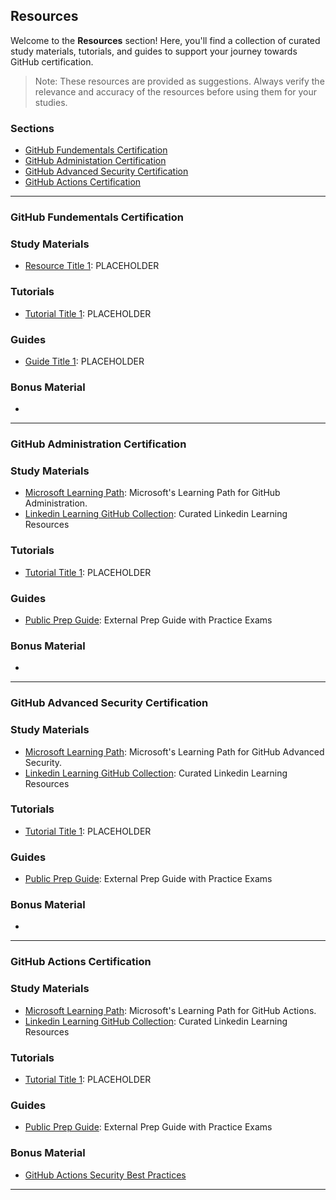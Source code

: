## Resources

Welcome to the **Resources** section! 
Here, you'll find a collection of curated study materials, tutorials, and guides to support your journey towards GitHub certification.

> Note: These resources are provided as suggestions. Always verify the relevance and accuracy of the resources before using them for your studies.


### Sections

- [GitHub Fundementals Certification](#user-content-GitHub-Fundementals-Certification)
- [GitHub Administation Certification](#user-content-GitHub-Administration-Certification)
- [GitHub Advanced Security Certification](#user-content-GitHub-Advanced-Security-Certification)
- [GitHub Actions Certification](#user-content-GitHub-Actions-Certification)

----

### <a name="GitHub-Fundementals-Certification"></a> GitHub Fundementals Certification 

### Study Materials

- [Resource Title 1](link-to-resource-1): PLACEHOLDER

### Tutorials

- [Tutorial Title 1](link-to-tutorial-1): PLACEHOLDER

### Guides

- [Guide Title 1](link-to-guide-1): PLACEHOLDER

### Bonus Material

-

----

### <a name="GitHub-Administration-Certification"></a> GitHub Administration Certification

### Study Materials

- [Microsoft Learning Path](https://learn.microsoft.com/en-us/users/githubtraining/collections/mom7u1gzjdxw03): Microsoft's Learning Path for GitHub Administration.
- [Linkedin Learning GitHub Collection](https://www.linkedin.com/learning-login/share?account=3322&forceAccount=false&redirect=https%3A%2F%2Fwww.linkedin.com%2Flearning%2Fcollections%2F7085622970492039168%3Ftrk%3Dshare_collection_url%26shareId%3DadxbYWb6SH6JDq2EiJIikw%253D%253D): Curated Linkedin Learning Resources

### Tutorials

- [Tutorial Title 1](link-to-tutorial-1): PLACEHOLDER

### Guides

- [Public Prep Guide](https://github.com/nolecram/github-certification-preparation-guide): External Prep Guide with Practice Exams

### Bonus Material

- 

----

### <a name="GitHub-Advanced-Security-Certification"></a> GitHub Advanced Security Certification

### Study Materials

- [Microsoft Learning Path](https://docs.microsoft.com/en-us/users/githubtraining/collections/rqymc6yw8q5rey): Microsoft's Learning Path for GitHub Advanced Security.
- [Linkedin Learning GitHub Collection](https://www.linkedin.com/learning-login/share?account=3322&forceAccount=false&redirect=https%3A%2F%2Fwww.linkedin.com%2Flearning%2Fcollections%2F7085622970492039168%3Ftrk%3Dshare_collection_url%26shareId%3DadxbYWb6SH6JDq2EiJIikw%253D%253D): Curated Linkedin Learning Resources

### Tutorials

- [Tutorial Title 1](link-to-tutorial-1): PLACEHOLDER
  
### Guides

- [Public Prep Guide](https://github.com/nolecram/github-certification-preparation-guide): External Prep Guide with Practice Exams

### Bonus Material

- 

----

### <a name="GitHub-Actions-Certification"></a> GitHub Actions Certification

### Study Materials

- [Microsoft Learning Path](https://docs.microsoft.com/en-us/learn/paths/automate-workflow-github-actions/): Microsoft's Learning Path for GitHub Actions.
- [Linkedin Learning GitHub Collection](https://www.linkedin.com/learning-login/share?account=3322&forceAccount=false&redirect=https%3A%2F%2Fwww.linkedin.com%2Flearning%2Fcollections%2F7085622970492039168%3Ftrk%3Dshare_collection_url%26shareId%3DadxbYWb6SH6JDq2EiJIikw%253D%253D): Curated Linkedin Learning Resources

### Tutorials

- [Tutorial Title 1](link-to-tutorial-1): PLACEHOLDER
  
### Guides

- [Public Prep Guide](https://github.com/nolecram/github-certification-preparation-guide): External Prep Guide with Practice Exams

### Bonus Material

- [GitHub Actions Security Best Practices](https://blog.gitguardian.com/github-actions-security-cheat-sheet/)

----


